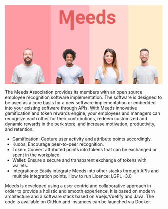 ![Meeds banner](https://github.com/Meeds-io/.github/raw/main/profile/Meeds-employee-recognition-1024x513.png)

The Meeds Association provides its members with an open source employee recognition software implementation.
The software is designed to be used as a core basis for a new software implementation or embedded into your existing software through APIs. With Meeds innovative gamification and token rewards engine, your employees and managers can recognize each other for their contributions, redeem customized and dynamic rewards in the perk store, and increase motivation, productivity, and retention.
- Gamification: Capture user activity and attribute points accordingly.
- Kudos: Encourage peer-to-peer recognition.
- Token: Convert attributed points into tokens that can be exchanged or spent in the workplace.
- Wallet: Ensure a secure and transparent exchange of tokens with wallets.
- Integrations: Easily integrate Meeds into other stacks through APIs and multiple integration points.
How to run
Licence: LGPL -3.0

Meeds is developed using a user centric and collaborative approach in order to provide a holistic and smooth experience. It is based on modern architecture and a software stack based on Vuejs/Vuetify and Java. The code is available on GitHub and instances can be launched via Docker.


<!--

**Here are some ideas to get you started:**

🙋‍♀️ A short introduction - what is your organization all about?
🌈 Contribution guidelines - how can the community get involved?
👩‍💻 Useful resources - where can the community find your docs? Is there anything else the community should know?
🍿 Fun facts - what does your team eat for breakfast?
🧙 Remember, you can do mighty things with the power of [Markdown](https://guides.github.com/features/mastering-markdown/)
-->
